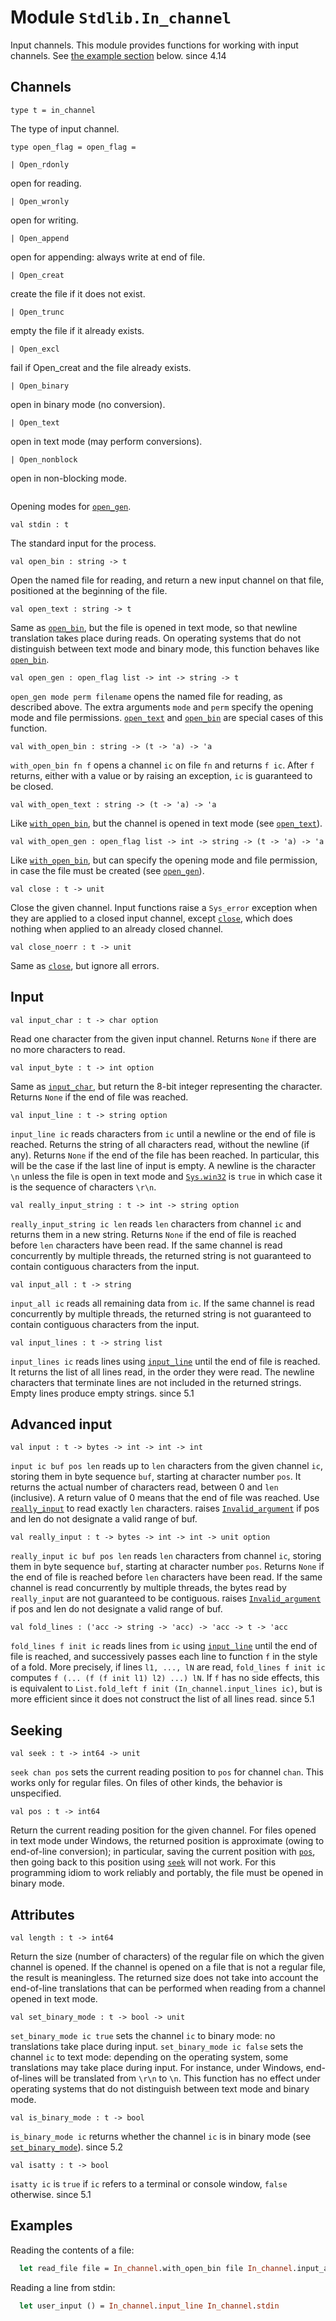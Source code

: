 # Module `Stdlib.In_channel`
Input channels.
This module provides functions for working with input channels.
See [the example section](./#examples) below.
since 4.14
## Channels
```
type t = in_channel
```
The type of input channel.
```
type open_flag = open_flag = 
```
```
| Open_rdonly
```
open for reading.
```
| Open_wronly
```
open for writing.
```
| Open_append
```
open for appending: always write at end of file.
```
| Open_creat
```
create the file if it does not exist.
```
| Open_trunc
```
empty the file if it already exists.
```
| Open_excl
```
fail if Open\_creat and the file already exists.
```
| Open_binary
```
open in binary mode (no conversion).
```
| Open_text
```
open in text mode (may perform conversions).
```
| Open_nonblock
```
open in non-blocking mode.
```

```
Opening modes for [`open_gen`](./#val-open_gen).
```
val stdin : t
```
The standard input for the process.
```
val open_bin : string -> t
```
Open the named file for reading, and return a new input channel on that file, positioned at the beginning of the file.
```
val open_text : string -> t
```
Same as [`open_bin`](./#val-open_bin), but the file is opened in text mode, so that newline translation takes place during reads. On operating systems that do not distinguish between text mode and binary mode, this function behaves like [`open_bin`](./#val-open_bin).
```
val open_gen : open_flag list -> int -> string -> t
```
`open_gen mode perm filename` opens the named file for reading, as described above. The extra arguments `mode` and `perm` specify the opening mode and file permissions. [`open_text`](./#val-open_text) and [`open_bin`](./#val-open_bin) are special cases of this function.
```
val with_open_bin : string -> (t -> 'a) -> 'a
```
`with_open_bin fn f` opens a channel `ic` on file `fn` and returns `f ic`. After `f` returns, either with a value or by raising an exception, `ic` is guaranteed to be closed.
```
val with_open_text : string -> (t -> 'a) -> 'a
```
Like [`with_open_bin`](./#val-with_open_bin), but the channel is opened in text mode (see [`open_text`](./#val-open_text)).
```
val with_open_gen : open_flag list -> int -> string -> (t -> 'a) -> 'a
```
Like [`with_open_bin`](./#val-with_open_bin), but can specify the opening mode and file permission, in case the file must be created (see [`open_gen`](./#val-open_gen)).
```
val close : t -> unit
```
Close the given channel. Input functions raise a `Sys_error` exception when they are applied to a closed input channel, except [`close`](./#val-close), which does nothing when applied to an already closed channel.
```
val close_noerr : t -> unit
```
Same as [`close`](./#val-close), but ignore all errors.
## Input
```
val input_char : t -> char option
```
Read one character from the given input channel. Returns `None` if there are no more characters to read.
```
val input_byte : t -> int option
```
Same as [`input_char`](./#val-input_char), but return the 8-bit integer representing the character. Returns `None` if the end of file was reached.
```
val input_line : t -> string option
```
`input_line ic` reads characters from `ic` until a newline or the end of file is reached. Returns the string of all characters read, without the newline (if any). Returns `None` if the end of the file has been reached. In particular, this will be the case if the last line of input is empty.
A newline is the character `\n` unless the file is open in text mode and [`Sys.win32`](./Stdlib-Sys.md#val-win32) is `true` in which case it is the sequence of characters `\r\n`.
```
val really_input_string : t -> int -> string option
```
`really_input_string ic len` reads `len` characters from channel `ic` and returns them in a new string. Returns `None` if the end of file is reached before `len` characters have been read.
If the same channel is read concurrently by multiple threads, the returned string is not guaranteed to contain contiguous characters from the input.
```
val input_all : t -> string
```
`input_all ic` reads all remaining data from `ic`.
If the same channel is read concurrently by multiple threads, the returned string is not guaranteed to contain contiguous characters from the input.
```
val input_lines : t -> string list
```
`input_lines ic` reads lines using [`input_line`](./#val-input_line) until the end of file is reached. It returns the list of all lines read, in the order they were read. The newline characters that terminate lines are not included in the returned strings. Empty lines produce empty strings.
since 5.1
## Advanced input
```
val input : t -> bytes -> int -> int -> int
```
`input ic buf pos len` reads up to `len` characters from the given channel `ic`, storing them in byte sequence `buf`, starting at character number `pos`. It returns the actual number of characters read, between 0 and `len` (inclusive). A return value of 0 means that the end of file was reached.
Use [`really_input`](./#val-really_input) to read exactly `len` characters.
raises [`Invalid_argument`](./Stdlib.md#exception-Invalid_argument) if pos and len do not designate a valid range of buf.
```
val really_input : t -> bytes -> int -> int -> unit option
```
`really_input ic buf pos len` reads `len` characters from channel `ic`, storing them in byte sequence `buf`, starting at character number `pos`.
Returns `None` if the end of file is reached before `len` characters have been read.
If the same channel is read concurrently by multiple threads, the bytes read by `really_input` are not guaranteed to be contiguous.
raises [`Invalid_argument`](./Stdlib.md#exception-Invalid_argument) if pos and len do not designate a valid range of buf.
```
val fold_lines : ('acc -> string -> 'acc) -> 'acc -> t -> 'acc
```
`fold_lines f init ic` reads lines from `ic` using [`input_line`](./#val-input_line) until the end of file is reached, and successively passes each line to function `f` in the style of a fold. More precisely, if lines `l1, ..., lN` are read, `fold_lines f init ic` computes `f (... (f (f init l1) l2) ...) lN`. If `f` has no side effects, this is equivalent to `List.fold_left f init (In_channel.input_lines ic)`, but is more efficient since it does not construct the list of all lines read.
since 5.1
## Seeking
```
val seek : t -> int64 -> unit
```
`seek chan pos` sets the current reading position to `pos` for channel `chan`. This works only for regular files. On files of other kinds, the behavior is unspecified.
```
val pos : t -> int64
```
Return the current reading position for the given channel. For files opened in text mode under Windows, the returned position is approximate (owing to end-of-line conversion); in particular, saving the current position with [`pos`](./#val-pos), then going back to this position using [`seek`](./#val-seek) will not work. For this programming idiom to work reliably and portably, the file must be opened in binary mode.
## Attributes
```
val length : t -> int64
```
Return the size (number of characters) of the regular file on which the given channel is opened. If the channel is opened on a file that is not a regular file, the result is meaningless. The returned size does not take into account the end-of-line translations that can be performed when reading from a channel opened in text mode.
```
val set_binary_mode : t -> bool -> unit
```
`set_binary_mode ic true` sets the channel `ic` to binary mode: no translations take place during input.
`set_binary_mode ic false` sets the channel `ic` to text mode: depending on the operating system, some translations may take place during input. For instance, under Windows, end-of-lines will be translated from `\r\n` to `\n`.
This function has no effect under operating systems that do not distinguish between text mode and binary mode.
```
val is_binary_mode : t -> bool
```
`is_binary_mode ic` returns whether the channel `ic` is in binary mode (see [`set_binary_mode`](./#val-set_binary_mode)).
since 5.2
```
val isatty : t -> bool
```
`isatty ic` is `true` if `ic` refers to a terminal or console window, `false` otherwise.
since 5.1
## Examples
Reading the contents of a file:
```ocaml
  let read_file file = In_channel.with_open_bin file In_channel.input_all
```
Reading a line from stdin:
```ocaml
  let user_input () = In_channel.input_line In_channel.stdin
```